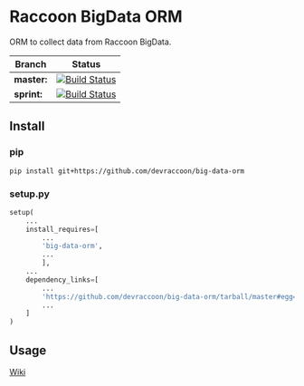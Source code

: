 # Raccoon BigData ORM  

ORM to collect data from Raccoon BigData.

Branch | Status
-------|-------
**master:** | [![Build Status](https://travis-ci.org/devraccoon/big-data-orm.svg?branch=master)](https://travis-ci.org/devraccoon/big-data-orm)
**sprint:** | [![Build Status](https://travis-ci.org/devraccoon/big-data-orm.svg?branch=sprint)](https://travis-ci.org/devraccoon/big-data-orm)

## Install

### pip

```
pip install git+https://github.com/devraccoon/big-data-orm
```

### setup.py

``` python
setup(
    ...
    install_requires=[
        ...
        'big-data-orm',
        ...
        ],
    ...
    dependency_links=[
        ...
        'https://github.com/devraccoon/big-data-orm/tarball/master#egg=big-data-orm'
        ...
    ]
)
```

## Usage

[Wiki](https://github.com/devraccoon/big-data-orm/wiki/BigQuery-ORM---Instructions)
